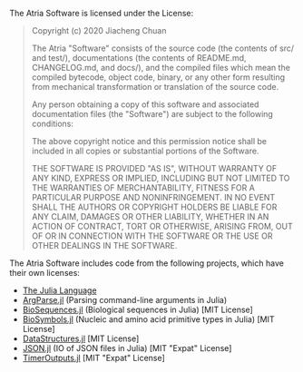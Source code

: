 The Atria Software is licensed under the License:

> Copyright (c) 2020 Jiacheng Chuan
>
> The Atria "Software" consists of the source code (the contents of src/ and test/), documentations (the contents of README.md, CHANGELOG.md, and docs/), and the compiled files which mean the compiled bytecode, object code, binary, or any
> other form resulting from mechanical transformation or translation of
> the source code.
>
> Any person obtaining a copy of this software and associated documentation files (the "Software") are subject to the following conditions:
>
> The above copyright notice and this permission notice shall be included in all copies or substantial portions of the Software.
>
> THE SOFTWARE IS PROVIDED "AS IS", WITHOUT WARRANTY OF ANY KIND, EXPRESS OR IMPLIED, INCLUDING BUT NOT LIMITED TO THE WARRANTIES OF MERCHANTABILITY, FITNESS FOR A PARTICULAR PURPOSE AND NONINFRINGEMENT. IN NO EVENT SHALL THE AUTHORS OR COPYRIGHT HOLDERS BE LIABLE FOR ANY CLAIM, DAMAGES OR OTHER LIABILITY, WHETHER IN AN ACTION OF CONTRACT, TORT OR OTHERWISE, ARISING FROM, OUT OF OR IN CONNECTION WITH THE SOFTWARE OR THE USE OR OTHER DEALINGS IN THE SOFTWARE.

The Atria Software includes code from the following projects, which have their own licenses:

- [The Julia Language](https://github.com/JuliaLang/julia/blob/master/LICENSE.md)
- [ArgParse.jl](https://github.com/carlobaldassi/ArgParse.jl/blob/master/LICENSE.md) (Parsing command-line arguments in Julia)
- [BioSequences.jl](https://github.com/BioJulia/BioSequences.jl/blob/master/LICENSE) (Biological sequences in Julia) [MIT License]
- [BioSymbols.jl](https://github.com/BioJulia/BioSymbols.jl/blob/master/LICENSE) (Nucleic and amino acid primitive types in Julia) [MIT License]
- [DataStructures.jl](https://github.com/JuliaCollections/DataStructures.jl/blob/master/License.md) [MIT License]
- [JSON.jl](https://github.com/JuliaIO/JSON.jl/blob/master/LICENSE.md) (IO of JSON files in Julia) [MIT "Expat" License]
- [TimerOutputs.jl](https://github.com/KristofferC/TimerOutputs.jl/blob/master/LICENSE.md) [MIT "Expat" License]
